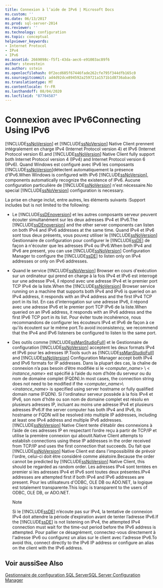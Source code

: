 ```yaml
---
title: Connexion à l’aide de IPv6 | Microsoft Docs
ms.custom: ''
ms.date: 06/13/2017
ms.prod: sql-server-2014
ms.reviewer: ''
ms.technology: configuration
ms.topic: conceptual
helpviewer_keywords:
- Internet Protocol
- IPv4
- IPv6
ms.assetid: 2669098c-f5f1-43da-aec6-e91003ac89f6
author: stevestein
ms.author: sstein
ms.openlocfilehash: 0f2ecd605f67446fade262cfe795f344dfb165c0
ms.sourcegitcommit: ad4d92dce894592a259721a1571b1d8736abacdb
ms.translationtype: MT
ms.contentlocale: fr-FR
ms.lasthandoff: 08/04/2020
ms.locfileid: "87704587"
---
```

# <a name="connecting-using-ipv6"></a><span data-ttu-id="bad6b-102">Connexion avec IPv6</span><span class="sxs-lookup"><span data-stu-id="bad6b-102">Connecting Using IPv6</span></span>
  [!INCLUDE[ssNoVersion](../../includes/ssnoversion-md.md)] <span data-ttu-id="bad6b-103">et [!INCLUDE[ssNoVersion](../../includes/ssnoversion-md.md)] Native Client prennent intégralement en charge IPv4 (Internet Protocol version 4) et IPv6 (Internet Protocol version 6).</span><span class="sxs-lookup"><span data-stu-id="bad6b-103">and [!INCLUDE[ssNoVersion](../../includes/ssnoversion-md.md)] Native Client fully support both Internet Protocol version 4 (IPv4) and Internet Protocol version 6 (IPv6).</span></span> <span data-ttu-id="bad6b-104">Quand Windows est configuré avec IPv6 les composants [!INCLUDE[ssNoVersion](../../includes/ssnoversion-md.md)]détectent automatiquement la présence d'IPv6.</span><span class="sxs-lookup"><span data-stu-id="bad6b-104">When Windows is configured with IPv6 [!INCLUDE[ssNoVersion](../../includes/ssnoversion-md.md)], components automatically recognize the existence of IPv6.</span></span> <span data-ttu-id="bad6b-105">Aucune configuration particulière de [!INCLUDE[ssNoVersion](../../includes/ssnoversion-md.md)] n'est nécessaire.</span><span class="sxs-lookup"><span data-stu-id="bad6b-105">No special [!INCLUDE[ssNoVersion](../../includes/ssnoversion-md.md)] configuration is necessary.</span></span>  
  
 <span data-ttu-id="bad6b-106">La prise en charge inclut, entre autres, les éléments suivants :</span><span class="sxs-lookup"><span data-stu-id="bad6b-106">Support includes but is not limited to the following:</span></span>  
  
-   <span data-ttu-id="bad6b-107">Le [!INCLUDE[ssDEnoversion](../../includes/ssdenoversion-md.md)] et les autres composants serveur peuvent écouter simultanément sur les deux adresses IPv4 et IPv6.</span><span class="sxs-lookup"><span data-stu-id="bad6b-107">The [!INCLUDE[ssDEnoversion](../../includes/ssdenoversion-md.md)] and the other server components can listen on both IPv4 and IPv6 addresses at the same time.</span></span> <span data-ttu-id="bad6b-108">Quand IPv4 et IPv6 sont tous deux présents, vous pouvez utiliser le [!INCLUDE[ssNoVersion](../../includes/ssnoversion-md.md)] Gestionnaire de configuration pour configurer le [!INCLUDE[ssDE](../../includes/ssde-md.md)] de façon à n'écouter que les adresses IPv4 ou IPv6.</span><span class="sxs-lookup"><span data-stu-id="bad6b-108">When both IPv4 and IPv6 are present, you can use [!INCLUDE[ssNoVersion](../../includes/ssnoversion-md.md)] Configuration Manager to configure the [!INCLUDE[ssDE](../../includes/ssde-md.md)] to listen only on IPv4 addresses or only on IPv6 addresses.</span></span>  
  
-   <span data-ttu-id="bad6b-109">Quand le service [!INCLUDE[ssNoVersion](../../includes/ssnoversion-md.md)] Browser en cours d'exécution sur un ordinateur qui prend en charge à la fois IPv4 et IPv6 est interrogé sur une adresse IPv4, il répond avec une adresse IPv4 et le premier port TCP IPv4 de la liste.</span><span class="sxs-lookup"><span data-stu-id="bad6b-109">When the [!INCLUDE[ssNoVersion](../../includes/ssnoversion-md.md)] Browser service running on a machine that supports both IPv4 and IPv6 is queried on an IPv4 address, it responds with an IPv4 address and the first IPv4 TCP port in its list.</span></span> <span data-ttu-id="bad6b-110">En cas d'interrogation sur une adresse IPv6, il répond avec une adresse IPv6 et le premier port TCP IPv6 de la liste.</span><span class="sxs-lookup"><span data-stu-id="bad6b-110">When queried on an IPv6 address, it responds with an IPv6 address and the first IPv6 TCP port in its list.</span></span> <span data-ttu-id="bad6b-111">Pour éviter toute incohérence, nous recommandons de configurer les écouteurs IPv4 et IPv6 de façon à ce qu'ils écoutent sur le même port.</span><span class="sxs-lookup"><span data-stu-id="bad6b-111">To avoid inconsistency, we recommend that the IPv4 and IPv6 listeners be configured to listen to the same port.</span></span>  
  
-   <span data-ttu-id="bad6b-112">Des outils comme [!INCLUDE[ssManStudioFull](../../includes/ssmanstudiofull-md.md)] et le Gestionnaire de configuration [!INCLUDE[ssNoVersion](../../includes/ssnoversion-md.md)] acceptent les deux formats IPv4 et IPv6 pour les adresses IP.</span><span class="sxs-lookup"><span data-stu-id="bad6b-112">Tools such as [!INCLUDE[ssManStudioFull](../../includes/ssmanstudiofull-md.md)] and [!INCLUDE[ssNoVersion](../../includes/ssnoversion-md.md)] Configuration Manager accept both IPv4 and IPv6 formats for IP addresses.</span></span> <span data-ttu-id="bad6b-113">Dans la plupart des cas, la chaîne de connexion n’a pas besoin d’être modifiée si le \<*computer_name*> \\ < *instance_name*> est spécifié à l’aide du nom d’hôte du serveur ou du nom de domaine complet (FQDN).</span><span class="sxs-lookup"><span data-stu-id="bad6b-113">In most cases, the connection string does not need to be modified if the \<*computer_name*>\\<*instance_name*> is specified using server hostname or fully qualified domain name (FQDN).</span></span> <span data-ttu-id="bad6b-114">Si l'ordinateur serveur possède à la fois IPv4 et IPv6, son nom d'hôte ou son nom de domaine complet est résolu en plusieurs adresses IP, incluant au moins une adresse IPv4 et plusieurs adresses IPv6.</span><span class="sxs-lookup"><span data-stu-id="bad6b-114">If the server computer has both IPv4 and IPv6, its hostname or FQDN will be resolved into multiple IP addresses, including at least one IPv4 address and multiple IPv6 addresses.</span></span> [!INCLUDE[ssNoVersion](../../includes/ssnoversion-md.md)] <span data-ttu-id="bad6b-115">Native Client tente d’établir des connexions à l’aide de ces adresses IP en respectant l’ordre reçu à partir de TCP/IP et utilise la première connexion qui aboutit.</span><span class="sxs-lookup"><span data-stu-id="bad6b-115">Native Client attempts to establish connections using these IP addresses in the order received from TCP/IP and uses the first connection that succeeds.</span></span> <span data-ttu-id="bad6b-116">Du fait que [!INCLUDE[ssNoVersion](../../includes/ssnoversion-md.md)] Native Client est dans l'impossibilité de prévoir l'ordre, celui-ci doit être considéré comme aléatoire.</span><span class="sxs-lookup"><span data-stu-id="bad6b-116">Because the order cannot be predicted by [!INCLUDE[ssNoVersion](../../includes/ssnoversion-md.md)] Native Client, this should be regarded as random order.</span></span> <span data-ttu-id="bad6b-117">Les adresses IPv4 sont tentées en premier si les adresses IPv4 et IPv6 sont toutes deux présentes.</span><span class="sxs-lookup"><span data-stu-id="bad6b-117">IPv4 addresses are attempted first if both IPv4 and IPv6 addresses are present.</span></span> <span data-ttu-id="bad6b-118">Pour les utilisateurs d'ODBC, OLE DB ou ADO.NET, la logique est totalement transparente.</span><span class="sxs-lookup"><span data-stu-id="bad6b-118">This logic is transparent to the users of ODBC, OLE DB, or ADO.NET.</span></span>  
  
    > [!NOTE]  
    >  <span data-ttu-id="bad6b-119">Si le [!INCLUDE[ssDE](../../includes/ssde-md.md)] n’écoute pas sur IPv4, la tentative de connexion IPv4 doit attendre la période d’expiration avant de tenter l’adresse IPv6.</span><span class="sxs-lookup"><span data-stu-id="bad6b-119">If the [!INCLUDE[ssDE](../../includes/ssde-md.md)] is not listening on IPv4, the attempted IPv4 connection must wait for the time-out period before the IPv6 address is attempted.</span></span> <span data-ttu-id="bad6b-120">Pour pallier ce désagrément, connectez-vous directement à l'adresse IPv6 ou configurez un alias sur le client avec l'adresse IPv6.</span><span class="sxs-lookup"><span data-stu-id="bad6b-120">To avoid this, connect directly to the IPv6 IP address or configure an alias on the client with the IPv6 address.</span></span>  
  
## <a name="see-also"></a><span data-ttu-id="bad6b-121">Voir aussi</span><span class="sxs-lookup"><span data-stu-id="bad6b-121">See Also</span></span>  
 [<span data-ttu-id="bad6b-122">Gestionnaire de configuration SQL Server</span><span class="sxs-lookup"><span data-stu-id="bad6b-122">SQL Server Configuration Manager</span></span>](../../relational-databases/sql-server-configuration-manager.md)  
  
  
